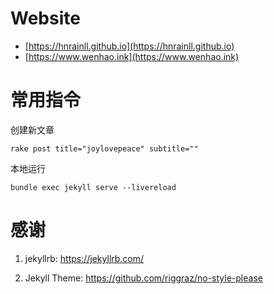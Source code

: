# Website

- [https://hnrainll.github.io](https://hnrainll.github.io)
- [https://www.wenhao.ink](https://www.wenhao.ink)


# 常用指令

创建新文章
```
rake post title="joylovepeace" subtitle=""
```

本地运行
```
bundle exec jekyll serve --livereload
```


# 感谢

 1. jekyllrb: <https://jekyllrb.com/>

 2. Jekyll Theme: <https://github.com/riggraz/no-style-please>



